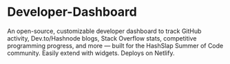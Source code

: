 # Developer-Dashboard
An open-source, customizable developer dashboard to track GitHub activity, Dev.to/Hashnode blogs, Stack Overflow stats, competitive programming progress, and more — built for the HashSlap Summer of Code community. Easily extend with widgets. Deploys on Netlify.
